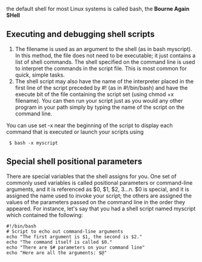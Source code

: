 the default shell for most Linux systems is called bash, the **Bourne Again SHell**

Executing and debugging shell scripts
---
1. The filename is used as an argument to the shell (as in bash myscript). In this method, the file does not need to be executable; it just contains a list of shell commands. The shell specified on the command line is used to interpret the commands in the script file. This is most common for quick, simple tasks.
2. The shell script may also have the name of the interpreter placed in the first line of the script preceded by #! (as in #!/bin/bash) and have the execute bit of the file containing the script set (using chmod +x filename). You can then run your script just as you would any other program in your path simply by typing the name of the script on the command line.

You can use set -x near the beginning of the script to display each command that is executed or launch your scripts using
```
 $ bash -x myscript
```

Special shell positional parameters
---
There are special variables that the shell assigns for you. One set of commonly used variables is called positional parameters or command-line arguments, 
and it is referenced as $0, $1, $2, $3…$n. $0 is special, 
and it is assigned the name used to invoke your script; the others are assigned the values of the parameters passed on the command line in the order they appeared. 
For instance, 
let's say that you had a shell script named myscript which contained the following:
```
#!/bin/bash
# Script to echo out command-line arguments
echo "The first argument is $1, the second is $2."
echo "The command itself is called $0."
echo "There are $# parameters on your command line"
echo "Here are all the arguments: $@"
```
